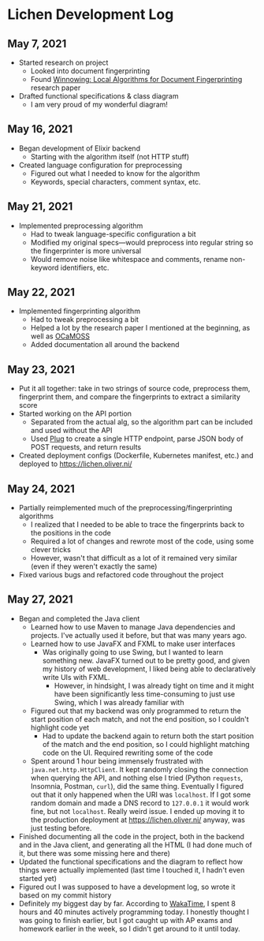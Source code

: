 # Lichen Development Log

## May 7, 2021

* Started research on project
  * Looked into document fingerprinting
  * Found [Winnowing: Local Algorithms for Document Fingerprinting](https://theory.stanford.edu/~aiken/publications/papers/sigmod03.pdf) research paper
* Drafted functional specifications & class diagram
  * I am very proud of my wonderful diagram!

## May 16, 2021

* Began development of Elixir backend
  * Starting with the algorithm itself (not HTTP stuff)
* Created language configuration for preprocessing
  * Figured out what I needed to know for the algorithm
  * Keywords, special characters, comment syntax, etc.

## May 21, 2021

* Implemented preprocessing algorithm
  * Had to tweak language-specific configuration a bit
  * Modified my original specs—would preprocess into regular string so the fingerprinter is more universal
  * Would remove noise like whitespace and comments, rename non-keyword identifiers, etc.

## May 22, 2021

* Implemented fingerprinting algorithm
  * Had to tweak preprocessing a bit
  * Helped a lot by the research paper I mentioned at the beginning, as well as [OCaMOSS](https://github.com/RobYang1024/OCaMOSS)
  * Added documentation all around the backend

## May 23, 2021

* Put it all together: take in two strings of source code, preprocess them, fingerprint them, and compare the fingerprints to extract a similarity score
* Started working on the API portion
  * Separated from the actual alg, so the algorithm part can be included and used without the API
  * Used [Plug](https://hexdocs.pm/plug/readme.html) to create a single HTTP endpoint, parse JSON body of POST requests, and return results
* Created deployment configs (Dockerfile, Kubernetes manifest, etc.) and deployed to https://lichen.oliver.ni/

## May 24, 2021

* Partially reimplemented much of the preprocessing/fingerprinting algorithms
  * I realized that I needed to be able to trace the fingerprints back to the positions in the code
  * Required a lot of changes and rewrote most of the code, using some clever tricks
  * However, wasn't that difficult as a lot of it remained very similar (even if they weren't exactly the same)
* Fixed various bugs and refactored code throughout the project

## May 27, 2021

* Began and completed the Java client
  * Learned how to use Maven to manage Java dependencies and projects. I've actually used it before, but that was many years ago.
  * Learned how to use JavaFX and FXML to make user interfaces
    * Was originally going to use Swing, but I wanted to learn something new. JavaFX turned out to be pretty good, and given my history of web development, I liked being able to declaratively write UIs with FXML.
      * However, in hindsight, I was already tight on time and it might have been significantly less time-consuming to just use Swing, which I was already familiar with
  * Figured out that my backend was only programmed to return the start position of each match, and not the end position, so I couldn't highlight code yet
    * Had to update the backend again to return both the start position of the match and the end position, so I could highlight matching code on the UI. Required rewriting some of the code
  * Spent around 1 hour being immensely frustrated with `java.net.http.HttpClient`. It kept randomly closing the connection when querying the API, and nothing else I tried (Python `requests`, Insomnia, Postman, `curl`), did the same thing. Eventually I figured out that it only happened when the URI was `localhost`. If I got some random domain and made a DNS record to `127.0.0.1` it would work fine, but not `localhost`. Really weird issue. I ended up moving it to the production deployment at https://lichen.oliver.ni/ anyway, was just testing before.
* Finished documenting all the code in the project, both in the backend and in the Java client, and generating all the HTML (I had done much of it, but there was some missing here and there)
* Updated the functional specifications and the diagram to reflect how things were actually implemented (last time I touched it, I hadn't even started yet)
* Figured out I was supposed to have a development log, so wrote it based on my commit history
* Definitely my biggest day by far. According to [WakaTime](https://wakatime.com/), I spent 8 hours and 40 minutes actively programming today. I honestly thought I was going to finish earlier, but I got caught up with AP exams and homework earlier in the week, so I didn't get around to it until today.

